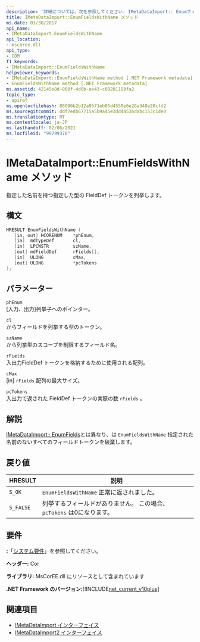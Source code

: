 ```yaml
---
description: '詳細については、次を参照してください: IMetaDataImport:: Enumフィールド Withname メソッド'
title: IMetaDataImport::EnumFieldsWithName メソッド
ms.date: 03/30/2017
api_name:
- IMetaDataImport.EnumFieldsWithName
api_location:
- mscoree.dll
api_type:
- COM
f1_keywords:
- IMetaDataImport::EnumFieldsWithName
helpviewer_keywords:
- IMetaDataImport::EnumFieldsWithName method [.NET Framework metadata]
- EnumFieldsWithName method [.NET Framework metadata]
ms.assetid: 42145e8d-000f-4d0b-ae43-c08201190fa2
topic_type:
- apiref
ms.openlocfilehash: 88096b2b12a9571eb05d4550e6e26a348e28cfd2
ms.sourcegitcommit: ddf7edb67715a5b9a45e3dd44536dabc153c1de0
ms.translationtype: MT
ms.contentlocale: ja-JP
ms.lasthandoff: 02/06/2021
ms.locfileid: "99799370"
---
```

# <a name="imetadataimportenumfieldswithname-method"></a>IMetaDataImport::EnumFieldsWithName メソッド

指定した名前を持つ指定した型の FieldDef トークンを列挙します。  
  
## <a name="syntax"></a>構文  
  
```cpp  
HRESULT EnumFieldsWithName (  
   [in, out] HCORENUM    *phEnum,
   [in]  mdTypeDef       cl,
   [in]  LPCWSTR         szName,
   [out] mdFieldDef      rFields[],
   [in]  ULONG           cMax,
   [out] ULONG           *pcTokens
);  
```  
  
## <a name="parameters"></a>パラメーター  

 `phEnum`  
 [入力、出力]列挙子へのポインター。  
  
 `cl`  
 からフィールドを列挙する型のトークン。  
  
 `szName`  
 から列挙型のスコープを制限するフィールド名。  
  
 `rFields`  
 入出力FieldDef トークンを格納するために使用される配列。  
  
 `cMax`  
 [in] `rFields` 配列の最大サイズ。  
  
 `pcTokens`  
 入出力で返された FieldDef トークンの実際の数 `rFields` 。  
  
## <a name="remarks"></a>解説  

 [IMetaDataImport:: EnumFields](imetadataimport-enumfields-method.md)とは異なり、は `EnumFieldsWithName` 指定された名前のないすべてのフィールドトークンを破棄します。  
  
## <a name="return-value"></a>戻り値  
  
|HRESULT|説明|  
|-------------|-----------------|  
|`S_OK`|`EnumFieldsWithName` 正常に返されました。|  
|`S_FALSE`|列挙するフィールドがありません。 この場合、 `pcTokens` は0になります。|  
  
## <a name="requirements"></a>要件  

 **:**「[システム要件](../../get-started/system-requirements.md)」を参照してください。  
  
 **ヘッダー:** Cor  
  
 **ライブラリ:** MsCorEE.dll にリソースとして含まれています  
  
 **.NET Framework のバージョン:**[!INCLUDE[net_current_v10plus](../../../../includes/net-current-v10plus-md.md)]  
  
## <a name="see-also"></a>関連項目

- [IMetaDataImport インターフェイス](imetadataimport-interface.md)
- [IMetaDataImport2 インターフェイス](imetadataimport2-interface.md)
